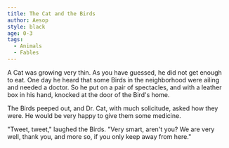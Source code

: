 ```yaml
---
title: The Cat and the Birds
author: Aesop
style: black
age: 0-3
tags:
  - Animals
  - Fables
---
```


A Cat was growing very thin. As you have guessed, he did not get enough to eat. One day he heard that some Birds in the neighborhood were ailing and needed a doctor. So he put on a pair of spectacles, and with a leather box in his hand, knocked at the door of the Bird's home.

The Birds peeped out, and Dr. Cat, with much solicitude, asked how they were. He would be very happy to give them some medicine.

"Tweet, tweet," laughed the Birds. "Very smart, aren't you? We are very well, thank you, and more so, if you only keep away from here."
